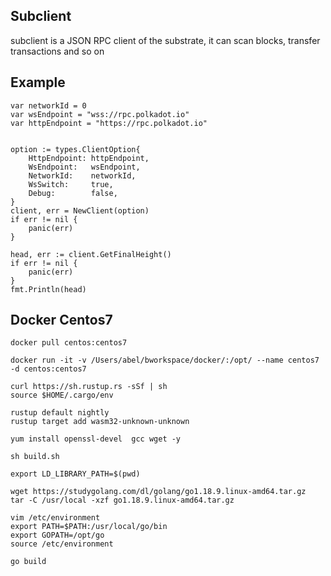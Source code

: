 
## Subclient
subclient is a JSON RPC client of the substrate, it can scan blocks, transfer transactions and so on

## Example

    var networkId = 0
    var wsEndpoint = "wss://rpc.polkadot.io"
    var httpEndpoint = "https://rpc.polkadot.io"


	option := types.ClientOption{
		HttpEndpoint: httpEndpoint,
		WsEndpoint:   wsEndpoint,
		NetworkId:    networkId,
		WsSwitch:     true,
		Debug:        false,
	}
	client, err = NewClient(option)
	if err != nil {
		panic(err)
	}

    head, err := client.GetFinalHeight()
	if err != nil {
		panic(err)
	}
	fmt.Println(head)



## Docker Centos7 

    docker pull centos:centos7

    docker run -it -v /Users/abel/bworkspace/docker/:/opt/ --name centos7  -d centos:centos7 
   
    curl https://sh.rustup.rs -sSf | sh
    source $HOME/.cargo/env

    rustup default nightly
    rustup target add wasm32-unknown-unknown  

    yum install openssl-devel  gcc wget -y

    sh build.sh

    export LD_LIBRARY_PATH=$(pwd)

    wget https://studygolang.com/dl/golang/go1.18.9.linux-amd64.tar.gz
    tar -C /usr/local -xzf go1.18.9.linux-amd64.tar.gz

    vim /etc/environment
    export PATH=$PATH:/usr/local/go/bin
    export GOPATH=/opt/go
    source /etc/environment

    go build
